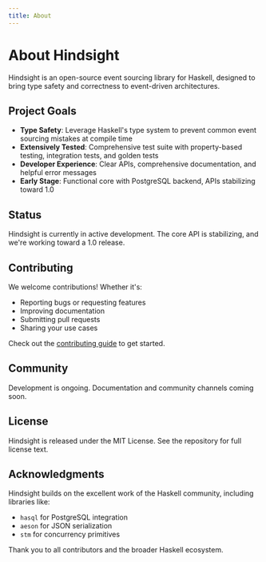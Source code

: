 ```yaml
---
title: About
---
```


# About Hindsight

Hindsight is an open-source event sourcing library for Haskell, designed to bring type safety and correctness to event-driven architectures.

## Project Goals

- **Type Safety**: Leverage Haskell's type system to prevent common event sourcing mistakes at compile time
- **Extensively Tested**: Comprehensive test suite with property-based testing, integration tests, and golden tests
- **Developer Experience**: Clear APIs, comprehensive documentation, and helpful error messages
- **Early Stage**: Functional core with PostgreSQL backend, APIs stabilizing toward 1.0

## Status

Hindsight is currently in active development. The core API is stabilizing, and we're working toward a 1.0 release.

## Contributing

We welcome contributions! Whether it's:

- Reporting bugs or requesting features
- Improving documentation
- Submitting pull requests
- Sharing your use cases

Check out the [contributing guide](/docs/development/contributing.html) to get started.

## Community

Development is ongoing. Documentation and community channels coming soon.

## License

Hindsight is released under the MIT License. See the repository for full license text.

## Acknowledgments

Hindsight builds on the excellent work of the Haskell community, including libraries like:

- `hasql` for PostgreSQL integration
- `aeson` for JSON serialization
- `stm` for concurrency primitives

Thank you to all contributors and the broader Haskell ecosystem.
